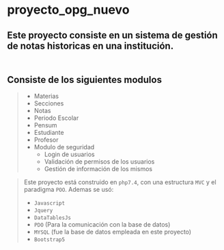 # proyecto_opg_nuevo
Este proyecto consiste en un sistema de gestión de notas historicas en  una institución.</br></br>
---------------
## Consiste de los siguientes modulos
>
> * Materias
> * Secciones
> * Notas
> * Periodo Escolar
> * Pensum
> * Estudiante
> * Profesor
> * Modulo de seguridad 
>   * Login de usuarios
>   * Validación de permisos de los usuarios
>   * Gestión de información de los mismos

> Este proyecto está construido en `php7.4`, con una estructura `MVC` y el paradigma `POO`. Ademas se usó: <br> 
> * `Javascript`
> * `Jquery`
> * `DataTablesJs`
> * `PDO` (Para la comunicación con la base de datos)
> * `MYSQL` (fue la base de datos empleada en este proyecto)
> * `Bootstrap5`